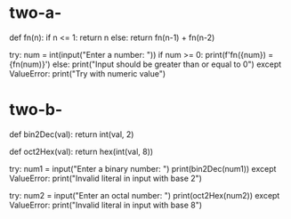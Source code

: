 # two-a-
def fn(n):
    if n <= 1:
        return n
    else:
        return fn(n-1) + fn(n-2)

try:
    num = int(input("Enter a number: "))
    if num >= 0:
        print(f'fn({num}) = {fn(num)}')
    else:
        print("Input should be greater than or equal to 0")
except ValueError:
    print("Try with numeric value")

# two-b-
def bin2Dec(val):
    return int(val, 2)

def oct2Hex(val):
    return hex(int(val, 8))

try:
    num1 = input("Enter a binary number: ")
    print(bin2Dec(num1))
except ValueError:
    print("Invalid literal in input with base 2")

try:
    num2 = input("Enter an octal number: ")
    print(oct2Hex(num2))
except ValueError:
    print("Invalid literal in input with base 8")
    
